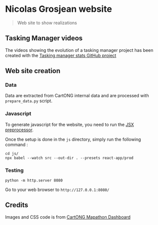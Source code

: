 # Nicolas Grosjean website
> Web site to show realizations

## Tasking Manager videos

The videos showing the evolution of a tasking manager project has been created with the
[Tasking manager stats GitHub project](https://github.com/NicolasGrosjean/tasking_manager_stats)

## Web site creation

### Data

Data are extracted from CartONG internal data and are processed with
`prepare_data.py` script.

### Javascript

To generate javascript for the website, you need to run the
[JSX preprocessor](https://reactjs.org/docs/add-react-to-a-website.html#run-jsx-preprocessor).

Once the setup is done in the `js` directory, simply run the following command :

```
cd js/
npx babel --watch src --out-dir . --presets react-app/prod
```

### Testing
```
python -m http.server 8080
```

Go to your web browser to `http://127.0.0.1:8080/`

## Credits

Images and CSS code is from [CartONG Mapathon Dashboard](http://mapathon.jmartin.tf/)